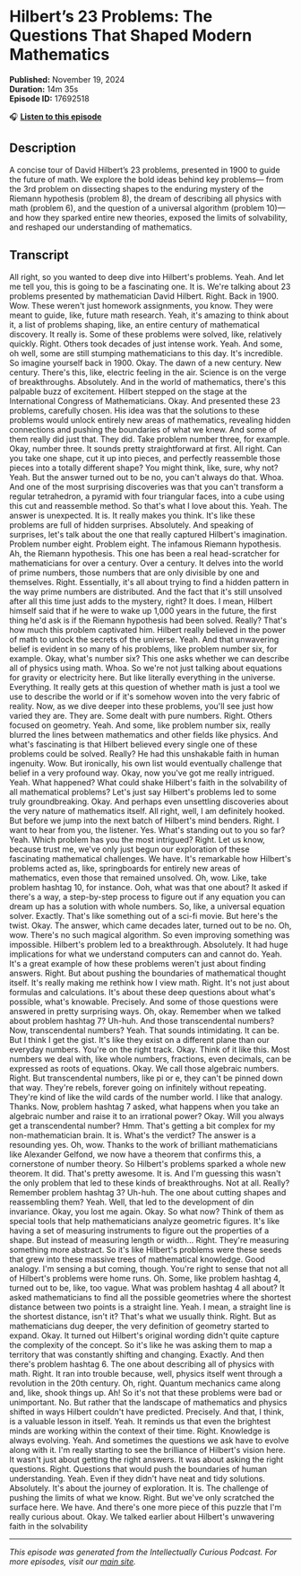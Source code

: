 # Hilbert’s 23 Problems: The Questions That Shaped Modern Mathematics

**Published:** November 19, 2024  
**Duration:** 14m 35s  
**Episode ID:** 17692518

🎧 **[Listen to this episode](https://intellectuallycurious.buzzsprout.com/2529712/episodes/17692518-hilbert’s-23-problems-the-questions-that-shaped-modern-mathematics)**

## Description

A concise tour of David Hilbert’s 23 problems, presented in 1900 to guide the future of math. We explore the bold ideas behind key problems— from the 3rd problem on dissecting shapes to the enduring mystery of the Riemann hypothesis (problem 8), the dream of describing all physics with math (problem 6), and the question of a universal algorithm (problem 10)—and how they sparked entire new theories, exposed the limits of solvability, and reshaped our understanding of mathematics.

## Transcript

All right, so you wanted to deep dive into Hilbert's problems. Yeah. And let me tell you, this is going to be a fascinating one. It is. We're talking about 23 problems presented by mathematician David Hilbert. Right. Back in 1900. Wow. These weren't just homework assignments, you know. They were meant to guide, like, future math research. Yeah, it's amazing to think about it, a list of problems shaping, like, an entire century of mathematical discovery. It really is. Some of these problems were solved, like, relatively quickly. Right. Others took decades of just intense work. Yeah. And some, oh well, some are still stumping mathematicians to this day. It's incredible. So imagine yourself back in 1900. Okay. The dawn of a new century. New century. There's this, like, electric feeling in the air. Science is on the verge of breakthroughs. Absolutely. And in the world of mathematics, there's this palpable buzz of excitement. Hilbert stepped on the stage at the International Congress of Mathematicians. Okay. And presented these 23 problems, carefully chosen. His idea was that the solutions to these problems would unlock entirely new areas of mathematics, revealing hidden connections and pushing the boundaries of what we knew. And some of them really did just that. They did. Take problem number three, for example. Okay, number three. It sounds pretty straightforward at first. All right. Can you take one shape, cut it up into pieces, and perfectly reassemble those pieces into a totally different shape? You might think, like, sure, why not? Yeah. But the answer turned out to be no, you can't always do that. Whoa. And one of the most surprising discoveries was that you can't transform a regular tetrahedron, a pyramid with four triangular faces, into a cube using this cut and reassemble method. So that's what I love about this. Yeah. The answer is unexpected. It is. It really makes you think. It's like these problems are full of hidden surprises. Absolutely. And speaking of surprises, let's talk about the one that really captured Hilbert's imagination. Problem number eight. Problem eight. The infamous Riemann hypothesis. Ah, the Riemann hypothesis. This one has been a real head-scratcher for mathematicians for over a century. Over a century. It delves into the world of prime numbers, those numbers that are only divisible by one and themselves. Right. Essentially, it's all about trying to find a hidden pattern in the way prime numbers are distributed. And the fact that it's still unsolved after all this time just adds to the mystery, right? It does. I mean, Hilbert himself said that if he were to wake up 1,000 years in the future, the first thing he'd ask is if the Riemann hypothesis had been solved. Really? That's how much this problem captivated him. Hilbert really believed in the power of math to unlock the secrets of the universe. Yeah. And that unwavering belief is evident in so many of his problems, like problem number six, for example. Okay, what's number six? This one asks whether we can describe all of physics using math. Whoa. So we're not just talking about equations for gravity or electricity here. But like literally everything in the universe. Everything. It really gets at this question of whether math is just a tool we use to describe the world or if it's somehow woven into the very fabric of reality. Now, as we dive deeper into these problems, you'll see just how varied they are. They are. Some dealt with pure numbers. Right. Others focused on geometry. Yeah. And some, like problem number six, really blurred the lines between mathematics and other fields like physics. And what's fascinating is that Hilbert believed every single one of these problems could be solved. Really? He had this unshakable faith in human ingenuity. Wow. But ironically, his own list would eventually challenge that belief in a very profound way. Okay, now you've got me really intrigued. Yeah. What happened? What could shake Hilbert's faith in the solvability of all mathematical problems? Let's just say Hilbert's problems led to some truly groundbreaking. Okay. And perhaps even unsettling discoveries about the very nature of mathematics itself. All right, well, I am definitely hooked. But before we jump into the next batch of Hilbert's mind benders. Right. I want to hear from you, the listener. Yes. What's standing out to you so far? Yeah. Which problem has you the most intrigued? Right. Let us know, because trust me, we've only just begun our exploration of these fascinating mathematical challenges. We have. It's remarkable how Hilbert's problems acted as, like, springboards for entirely new areas of mathematics, even those that remained unsolved. Oh, wow. Like, take problem hashtag 10, for instance. Ooh, what was that one about? It asked if there's a way, a step-by-step process to figure out if any equation you can dream up has a solution with whole numbers. So, like, a universal equation solver. Exactly. That's like something out of a sci-fi movie. But here's the twist. Okay. The answer, which came decades later, turned out to be no. Oh, wow. There's no such magical algorithm. So even improving something was impossible. Hilbert's problem led to a breakthrough. Absolutely. It had huge implications for what we understand computers can and cannot do. Yeah. It's a great example of how these problems weren't just about finding answers. Right. But about pushing the boundaries of mathematical thought itself. It's really making me rethink how I view math. Right. It's not just about formulas and calculations. It's about these deep questions about what's possible, what's knowable. Precisely. And some of those questions were answered in pretty surprising ways. Oh, okay. Remember when we talked about problem hashtag 7? Uh-huh. And those transcendental numbers? Now, transcendental numbers? Yeah. That sounds intimidating. It can be. But I think I get the gist. It's like they exist on a different plane than our everyday numbers. You're on the right track. Okay. Think of it like this. Most numbers we deal with, like whole numbers, fractions, even decimals, can be expressed as roots of equations. Okay. We call those algebraic numbers. Right. But transcendental numbers, like pi or e, they can't be pinned down that way. They're rebels, forever going on infinitely without repeating. They're kind of like the wild cards of the number world. I like that analogy. Thanks. Now, problem hashtag 7 asked, what happens when you take an algebraic number and raise it to an irrational power? Okay. Will you always get a transcendental number? Hmm. That's getting a bit complex for my non-mathematician brain. It is. What's the verdict? The answer is a resounding yes. Oh, wow. Thanks to the work of brilliant mathematicians like Alexander Gelfond, we now have a theorem that confirms this, a cornerstone of number theory. So Hilbert's problems sparked a whole new theorem. It did. That's pretty awesome. It is. And I'm guessing this wasn't the only problem that led to these kinds of breakthroughs. Not at all. Really? Remember problem hashtag 3? Uh-huh. The one about cutting shapes and reassembling them? Yeah. Well, that led to the development of din invariance. Okay, you lost me again. Okay. So what now? Think of them as special tools that help mathematicians analyze geometric figures. It's like having a set of measuring instruments to figure out the properties of a shape. But instead of measuring length or width... Right. They're measuring something more abstract. So it's like Hilbert's problems were these seeds that grew into these massive trees of mathematical knowledge. Good analogy. I'm sensing a but coming, though. You're right to sense that not all of Hilbert's problems were home runs. Oh. Some, like problem hashtag 4, turned out to be, like, too vague. What was problem hashtag 4 all about? It asked mathematicians to find all the possible geometries where the shortest distance between two points is a straight line. Yeah. I mean, a straight line is the shortest distance, isn't it? That's what we usually think. Right. But as mathematicians dug deeper, the very definition of geometry started to expand. Okay. It turned out Hilbert's original wording didn't quite capture the complexity of the concept. So it's like he was asking them to map a territory that was constantly shifting and changing. Exactly. And then there's problem hashtag 6. The one about describing all of physics with math. Right. It ran into trouble because, well, physics itself went through a revolution in the 20th century. Oh, right. Quantum mechanics came along and, like, shook things up. Ah! So it's not that these problems were bad or unimportant. No. But rather that the landscape of mathematics and physics shifted in ways Hilbert couldn't have predicted. Precisely. And that, I think, is a valuable lesson in itself. Yeah. It reminds us that even the brightest minds are working within the context of their time. Right. Knowledge is always evolving. Yeah. And sometimes the questions we ask have to evolve along with it. I'm really starting to see the brilliance of Hilbert's vision here. It wasn't just about getting the right answers. It was about asking the right questions. Right. Questions that would push the boundaries of human understanding. Yeah. Even if they didn't have neat and tidy solutions. Absolutely. It's about the journey of exploration. It is. The challenge of pushing the limits of what we know. Right. But we've only scratched the surface here. We have. And there's one more piece of this puzzle that I'm really curious about. Okay. We talked earlier about Hilbert's unwavering faith in the solvability

---
*This episode was generated from the Intellectually Curious Podcast. For more episodes, visit our [main site](https://intellectuallycurious.buzzsprout.com).*
